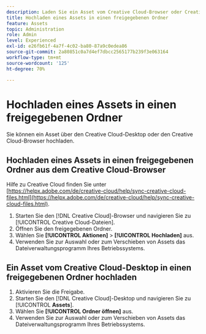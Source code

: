 ```yaml
---
description: Laden Sie ein Asset vom Creative Cloud-Browser oder Creative Cloud-Desktop in einen freigegebenen Ordner hoch.
title: Hochladen eines Assets in einen freigegebenen Ordner
feature: Assets
topic: Administration
role: Admin
level: Experienced
exl-id: e26fb61f-4a7f-4c02-ba80-87a9c0edea86
source-git-commit: 2a80851c0a7d4ef7dbcc2565177b239f3e063164
workflow-type: tm+mt
source-wordcount: '125'
ht-degree: 70%

---
```


# Hochladen eines Assets in einen freigegebenen Ordner

Sie können ein Asset über den Creative Cloud-Desktop oder den Creative Cloud-Browser hochladen.

## Hochladen eines Assets in einen freigegebenen Ordner aus dem Creative Cloud-Browser

Hilfe zu Creative Cloud finden Sie unter [https://helpx.adobe.com/de/creative-cloud/help/sync-creative-cloud-files.html](https://helpx.adobe.com/de/creative-cloud/help/sync-creative-cloud-files.html).

1. Starten Sie den [!DNL Creative Cloud]-Browser und navigieren Sie zu [!UICONTROL Creative Cloud-Dateien].
1. Öffnen Sie den freigegebenen Ordner.
1. Wählen Sie **[!UICONTROL Aktionen]** > **[!UICONTROL Hochladen]** aus.
1. Verwenden Sie zur Auswahl oder zum Verschieben von Assets das Dateiverwaltungsprogramm Ihres Betriebssystems.

## Ein Asset vom Creative Cloud-Desktop in einen freigegebenen Ordner hochladen

1. Aktivieren Sie die Freigabe.
1. Starten Sie den [!DNL Creative Cloud]-Desktop und navigieren Sie zu [!UICONTROL **Assets**].
1. Wählen Sie **[!UICONTROL Ordner öffnen]** aus.
1. Verwenden Sie zur Auswahl oder zum Verschieben von Assets das Dateiverwaltungsprogramm Ihres Betriebssystems.
